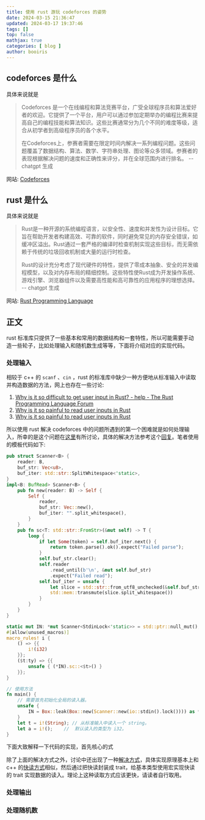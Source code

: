 ```yaml
---
title: 使用 rust 游玩 codeforces 的姿势 
date: 2024-03-15 21:36:47 
updated: 2024-03-17 19:37:46
tags: [] 
top: false
mathjax: true
categories: [ blog ]
author: booiris
---
```


## codeforces 是什么

具体来说就是

>   Codeforces 是一个在线编程和算法竞赛平台，广受全球程序员和算法爱好者的欢迎。它提供了一个平台，用户可以通过参加定期举办的编程比赛来提高自己的编程技能和算法知识。这些比赛通常分为几个不同的难度等级，适合从初学者到高级程序员的各个水平。
>
>   在Codeforces上，参赛者需要在限定时间内解决一系列编程问题。这些问题覆盖了数据结构、算法、数学、字符串处理、图论等众多领域。参赛者的表现根据解决问题的速度和正确性来评分，并在全球范围内进行排名。 -- chatgpt 生成

网站: [Codeforces](https://codeforces.com/)

## rust 是什么

具体来说就是

> Rust是一种开源的系统编程语言，以安全性、速度和并发性为设计目标。它旨在帮助开发者构建高效、可靠的软件，同时避免常见的内存安全错误，如缓冲区溢出。Rust通过一套严格的编译时检查机制实现这些目标，而无需依赖于传统的垃圾回收机制或大量的运行时检查。
>
> Rust的设计充分考虑了现代硬件的特性，提供了零成本抽象、安全的并发编程模型，以及对内存布局的精细控制。这些特性使Rust成为开发操作系统、游戏引擎、浏览器组件以及需要高性能和高可靠性的应用程序的理想选择。 -- chatgpt 生成

网站: [Rust Programming Language](https://www.rust-lang.org/)

## 正文

rust 标准库只提供了一些基本和常用的数据结构和一套特性，所以可能需要手动造一些轮子，比如处理输入和随机数生成等等，下面将介绍对应的实现代码。

### 处理输入

相较于 c++ 的 `scanf` 、`cin` ，rust 的标准库中缺少一种方便地从标准输入中读取并构造数据的方法，网上也存在一些讨论:

1. [Why is it so difficult to get user input in Rust? - help - The Rust Programming Language Forum](https://users.rust-lang.org/t/why-is-it-so-difficult-to-get-user-input-in-rust/27444/11)
2. [Why is it so painful to read user inputs in Rust](https://www.reddit.com/r/rust/comments/ifpi8p/why_is_it_so_painful_to_read_user_inputs_in_rust/)
3. [Why is it so painful to read user inputs in Rust](https://www.reddit.com/r/rust/comments/8lfuh7/why_isnt_there_an_easy_way_to_get_input_in_std_as/)

所以使用 rust 解决 codeforces 中的问题所遇到的第一个困难就是如何处理输入，所幸的是这个问题在[这里](https://codeforces.com/blog/entry/67391)有所讨论，具体的解决方法参考这个[回复](https://codeforces.com/blog/entry/67391?#comment-516341)。笔者使用的模板代码如下:

```rust
pub struct Scanner<B> {
    reader: B,
    buf_str: Vec<u8>,
    buf_iter: std::str::SplitWhitespace<'static>,
}
impl<B: BufRead> Scanner<B> {
    pub fn new(reader: B) -> Self {
        Self {
            reader,
            buf_str: Vec::new(),
            buf_iter: "".split_whitespace(),
        }
    }
    pub fn sc<T: std::str::FromStr>(&mut self) -> T {
        loop {
            if let Some(token) = self.buf_iter.next() {
                return token.parse().ok().expect("Failed parse");
            }
            self.buf_str.clear();
            self.reader
                .read_until(b'\n', &mut self.buf_str)
                .expect("Failed read");
            self.buf_iter = unsafe {
                let slice = std::str::from_utf8_unchecked(&self.buf_str);
                std::mem::transmute(slice.split_whitespace())
            }
        }
    }
}

static mut IN: *mut Scanner<StdinLock<'static>> = std::ptr::null_mut();
#[allow(unused_macros)]
macro_rules! i {
    () => {{
        i!(i32)
    }};
    ($t:ty) => {{
        unsafe { (*IN).sc::<$t>() }
    }};
}

// 使用方法
fn main() {
	// 需要首先初始化全局的读入器。
    unsafe {
        IN = Box::leak(Box::new(Scanner::new(io::stdin().lock()))) as *mut Scanner<StdinLock<'_>>;
    }
	let t = i!(String); // 从标准输入中读入一个 string。
	let a = i!();    //  默认读入的类型为 i32。
}
```

下面大致解释一下代码的实现，首先核心的式

除了上面的解决方式之外，讨论中还出现了一种[解决方式](https://codeforces.com/blog/entry/67391?#comment-515870)，具体实现原理基本上和 c++ 的[快读方式](https://oi-wiki.org/contest/io/#%E8%AF%BB%E5%85%A5%E4%BC%98%E5%8C%96)相似，然后通过把快读封装成 trait，给基本类型使用宏实现快读的 trait 实现数据的读入。理论上这种读取方式应该更快，请读者自行取用。

### 处理输出

### 处理随机数

